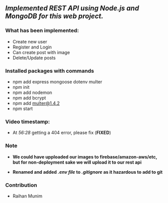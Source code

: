 ## _Implemented **REST API** using Node.js and MongoDB for this web project._

### What has been implemented:
- Create new user
- Register and Login
- Can create post with image
- Delete/Update posts

### Installed packages with commands
- npm add express mongoose dotenv multer
- npm init 
- npm add nodemon
- npm add bcrypt
- npm add multer@1.4.2 <!-- package for uploading files -->
- npm start


### Video timestamp: 
- At _56:28_ getting a 404 error, please fix (**FIXED**)

### Note
- **We could have upploaded our images to firebase/amazon-aws/etc, but for non-deployment sake we will upload it to our rest api**

- **Renamed and added _.env file_ to _.gitignore_ as it hazardous to add to git**

### Contribution
- Raihan Munim